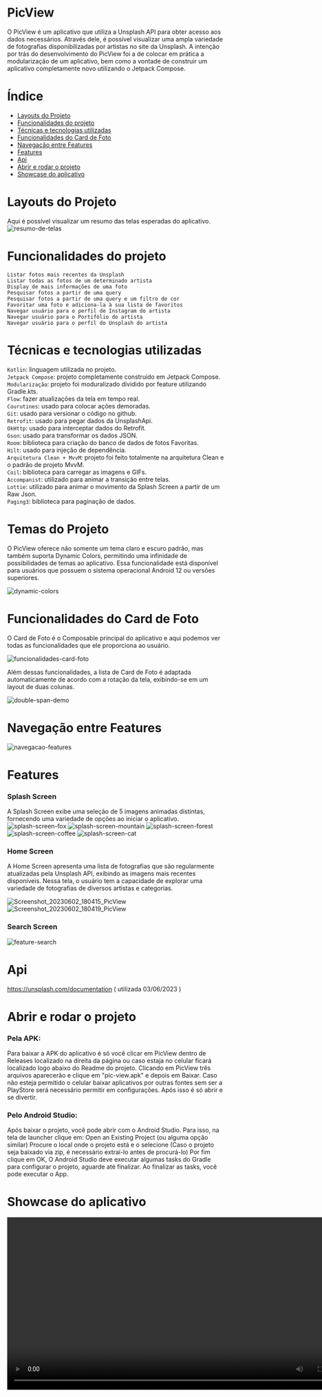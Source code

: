# PicView
O PicView é um aplicativo que utiliza a Unsplash API para obter acesso aos dados necessários. Através dele, é possível visualizar uma ampla variedade de fotografias disponibilizadas por artistas no site da Unsplash. A intenção por trás do desenvolvimento do PicView foi a de colocar em prática a modularização de um aplicativo, bem como a vontade de construir um aplicativo completamente novo utilizando o Jetpack Compose.

# Índice 

* [Layouts do Projeto](#layouts-do-projeto)
* [Funcionalidades do projeto](#funcionalidades-do-projeto)
* [Técnicas e tecnologias utilizadas](#técnicas-e-tecnologias-utilizadas)
* [Funcionalidades do Card de Foto](#funcionalidades-do-card-de-foto)
* [Navegação entre Features](#navegação-entre-features)
* [Features](#features)
* [Api](#api)
* [Abrir e rodar o projeto](#abrir-e-rodar-o-projeto)
* [Showcase do aplicativo](#showcase-do-aplicativo)

# Layouts do Projeto
Aqui é possível visualizar um resumo das telas esperadas do aplicativo.
![resumo-de-telas](https://github.com/gabrielbmmaia/PicView/assets/109977155/bdd8f25f-e017-422d-9df5-f9920e63e3f5)


# Funcionalidades do projeto
`Listar fotos mais recentes da Unsplash` <br>
`Listar todas as fotos de um determinado artista` <br>
`Display de mais informações de uma foto` <br>
`Pesquisar fotos a partir de uma query` <br>
`Pesquisar fotos a partir de uma query e um filtro de cor` <br>
`Favoritar uma foto e adiciona-la à sua lista de favoritos` <br>
`Navegar usuário para o perfil de Instagram do artista` <br>
`Navegar usuário para o Portifólio do artista` <br>
`Navegar usuário para o perfil do Unsplash do artista` <br>

# Técnicas e tecnologias utilizadas
`Kotlin`: linguagem utilizada no projeto. <br>
`Jetpack Compose`: projeto completamente construido em Jetpack Compose. <br>
`Modularização`: projeto foi moduralizado dividido por feature utilizando Gradle.kts. <br>
`Flow`: fazer atualizações da tela em tempo real. <br>
`Courutines`: usado para colocar ações demoradas. <br>
`Git`: usado para versionar o código no github. <br>
`Retrofit`: usado para pegar dados da UnsplashApi. <br>
`OkHttp`: usado para interceptar dados do Retrofit. <br>
`Gson`: usado para transformar os dados JSON. <br>
`Room`: biblioteca para criação do banco de dados de fotos Favoritas. <br>
`Hilt`: usado para injeção de dependência. <br>
`Arquitetura Clean + MvvM`: projeto foi feito totalmente na arquitetura Clean e o padrão de projeto MvvM. <br>
`Coil`: biblioteca para carregar as imagens e GIFs. <br>
`Accompanist`: utilizado para animar a transição entre telas. <br>
`Lottie`: utilizado para animar o movimento da Splash Screen a partir de um Raw Json. <br>
`Paging3`: biblioteca para paginação de dados. <br>


# Temas do Projeto
O PicView oferece não somente um tema claro e escuro padrão, mas também suporta Dynamic Colors, permitindo uma infinidade de possibilidades de temas ao aplicativo. Essa funcionalidade está disponível para usuários que possuem o sistema operacional Android 12 ou versões superiores.

![dynamic-colors](https://github.com/gabrielbmmaia/PicView/assets/109977155/4f26b1fd-a44f-4d4a-88de-9b00d852331f)

# Funcionalidades do Card de Foto
O Card de Foto é o Composable principal do aplicativo e aqui podemos ver todas as funcionalidades que ele proporciona ao usuário.

![funcionalidades-card-foto](https://github.com/gabrielbmmaia/PicView/assets/109977155/a45ea746-6d7d-4d09-b427-cddfd1163b0f)

Além dessas funcionalidades, a lista de Card de Foto é adaptada automaticamente de acordo com a rotação da tela, exibindo-se em um layout de duas colunas.

![double-span-demo](https://github.com/gabrielbmmaia/PicView/assets/109977155/b0e2efd4-8831-40c4-9086-1af0e30d3d06)


# Navegação entre Features
![navegacao-features](https://github.com/gabrielbmmaia/PicView/assets/109977155/f4052999-31b3-4e36-8f4c-00e46226005b)

# Features

### Splash Screen
A Splash Screen exibe uma seleção de 5 imagens animadas distintas, fornecendo uma variedade de opções ao iniciar o aplicativo.
![splash-screen-fox](https://github.com/gabrielbmmaia/PicView/assets/109977155/24cde29d-43ca-4c4f-be4b-b4b44971dbc8)
![splash-screen-mountain](https://github.com/gabrielbmmaia/PicView/assets/109977155/7aff006e-82dc-49a2-93b6-8a32ce7ced5a)
![splash-screen-forest](https://github.com/gabrielbmmaia/PicView/assets/109977155/d22dbe30-afa5-4b06-a6b6-81a5f0576450)
![splash-screen-coffee](https://github.com/gabrielbmmaia/PicView/assets/109977155/13428386-d8cb-4f8f-bc0c-57b7f0497a7c)
![splash-screen-cat](https://github.com/gabrielbmmaia/PicView/assets/109977155/dbfa8586-722d-43a1-93b6-de8f5e46163c)

### Home Screen
A Home Screen apresenta uma lista de fotografias que são regularmente atualizadas pela Unsplash API, exibindo as imagens mais recentes disponíveis. Nessa tela, o usuário tem a capacidade de explorar uma variedade de fotografias de diversos artistas e categorias.

![Screenshot_20230602_180415_PicView](https://github.com/gabrielbmmaia/PicView/assets/109977155/24e74a93-da65-4029-bbc9-4cd4ce6a40c4)
![Screenshot_20230602_180419_PicView](https://github.com/gabrielbmmaia/PicView/assets/109977155/d150a809-9963-4efb-9961-ca64fd4c0376)

### Search Screen

![feature-search](https://github.com/gabrielbmmaia/PicView/assets/109977155/c12e9de8-4537-4560-866a-17fc05513f38)


# Api
https://unsplash.com/documentation ( utilizada 03/06/2023 )

# Abrir e rodar o projeto

### Pela APK: <br>
Para baixar a APK do aplicativo é só você clicar em PicView dentro de Releases localizado na direita da página ou caso estaja no celular ficará localizado logo abaixo do Readme do projeto. Clicando em PicView três arquivos aparecerão e clique em "pic-view.apk" e depois em Baixar. Caso não esteja permitido o celular baixar aplicativos por outras fontes sem ser a PlayStore será necessário permitir em configurações. Após isso é só abrir e se divertir.

### Pelo Android Studio: <br>
Após baixar o projeto, você pode abrir com o Android Studio. Para isso, na tela de launcher clique em:
Open an Existing Project (ou alguma opção similar) Procure o local onde o projeto está e o selecione (Caso o projeto seja baixado via zip, é necessário extraí-lo
antes de procurá-lo) Por fim clique em OK, O Android Studio deve executar algumas tasks do Gradle para configurar o projeto, aguarde até finalizar. Ao finalizar as 
tasks, você pode executar o App.

# Showcase do aplicativo
<div align="center">
 <video src=https://github.com/gabrielbmmaia/PicView/assets/109977155/8f4e7a6c-462d-423c-80b8-82667ee1ff4a width=800/>
<div/>
